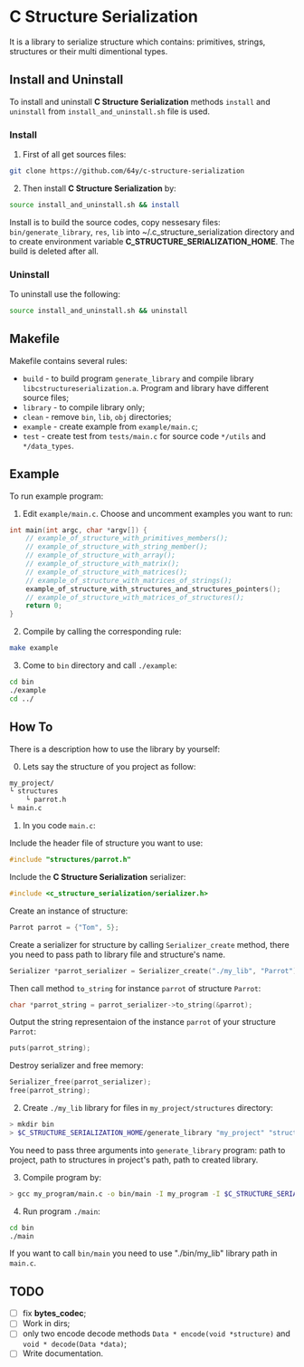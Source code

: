 # C Structure Serialization

It is a library to serialize structure which contains: primitives, strings, structures or their multi dimentional types.

## Install and Uninstall

To install and uninstall **C Structure Serialization** methods `install` and `uninstall` from `install_and_uninstall.sh` file is used.

### Install
1. First of all get sources files:
```bash
git clone https://github.com/64y/c-structure-serialization
```
2. Then install **C Structure Serialization** by:
```bash
source install_and_uninstall.sh && install
```

Install is to build the source codes, copy nessesary files: `bin/generate_library`, `res`, `lib` into ~/.c_structure_serialization directory and to create environment variable **C_STRUCTURE_SERIALIZATION_HOME**. The build is deleted after all.

### Uninstall

To uninstall use the following:
```bash
source install_and_uninstall.sh && uninstall
```

## Makefile

Makefile contains several rules:

* `build` - to build program `generate_library` and compile library `libcstructureserialization.a`. Program and library have different source files;
* `library` - to compile library only;
* `clean` - remove `bin`, `lib`, `obj` directories;
* `example` - create example from `example/main.c`;
* `test` - create test  from `tests/main.c` for source code `*/utils` and `*/data_types`.

## Example
To run example program:

1. Edit `example/main.c`. Choose and uncomment examples you want to run:

```C
int main(int argc, char *argv[]) {
    // example_of_structure_with_primitives_members();
    // example_of_structure_with_string_member();
    // example_of_structure_with_array();
    // example_of_structure_with_matrix();
    // example_of_structure_with_matrices();
    // example_of_structure_with_matrices_of_strings();
    example_of_structure_with_structures_and_structures_pointers();
    // example_of_structure_with_matrices_of_structures();
    return 0;
}
```

2. Compile by calling the corresponding rule:
```bash
make example
```

3. Come to `bin` directory and call `./example`:
```bash
cd bin
./example
cd ../
```


## How To

There is a description how to use the library by yourself:

0. Lets say the structure of you project as follow:
```bash
my_project/
└ structures
    └ parrot.h
└ main.c
```

1. In you code `main.c`:

Include the header file of structure you want to use:
```C
#include "structures/parrot.h"
```

Include the  **C Structure Serialization** serializer:
```C
#include <c_structure_serialization/serializer.h>
```

Create an instance of structure:
```C
Parrot parrot = {"Tom", 5};
```

Create a serializer for structure by calling ```Serializer_create``` method, there you need to pass path to library file and structure's name.
```C
Serializer *parrot_serializer = Serializer_create("./my_lib", "Parrot");
```

Then call method `to_string` for instance `parrot` of structure `Parrot`:
```C
char *parrot_string = parrot_serializer->to_string(&parrot);
```

Output the string representaion of the instance `parrot` of your structure `Parrot`:
```C
puts(parrot_string);
```

Destroy serializer and free memory:
```C
Serializer_free(parrot_serializer);
free(parrot_string);
```

2. Create `./my_lib` library for files in `my_project/structures` directory:
```bash
> mkdir bin
> $C_STRUCTURE_SERIALIZATION_HOME/generate_library "my_project" "structures" "bin/my_lib"
```
You need to pass three arguments into `generate_library` program: path to project, path to structures in project's path, path to created library.

3. Compile program by:
```bash
> gcc my_program/main.c -o bin/main -I my_program -I $C_STRUCTURE_SERIALIZATION_HOME/include -L $C_STRUCTURE_SERIALIZATION_HOME -lcstructureserialization -ldl
```

4. Run program `./main`:
```bash
cd bin
./main
```

If you want to call `bin/main` you need to use "./bin/my_lib" library path in `main.c`.

## TODO
 - [ ] fix **bytes_codec**;
 - [ ] Work in dirs;
 - [ ] only two encode decode methods ```Data * encode(void *structure)``` and ```void * decode(Data *data)```;
 - [ ] Write documentation.
